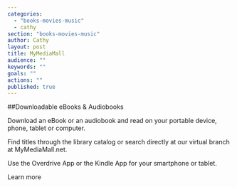 ```yaml
---
categories: 
  - "books-movies-music"
  - cathy
section: "books-movies-music"
author: Cathy
layout: post
title: MyMediaMall
audience: ""
keywords: ""
goals: ""
actions: ""
published: true
---
```


##Downloadable eBooks & Audiobooks

Download an eBook or an audiobook and read on your portable device, phone, tablet or computer.

Find titles through the library catalog or search directly at our virtual branch at 
MyMediaMall.net.

Use the Overdrive App or the Kindle App for your smartphone or tablet. 

Learn more 



